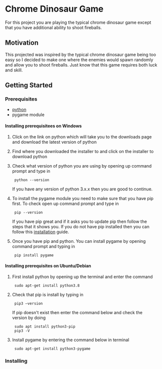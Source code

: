 # Chrome Dinosaur Game

For this project you are playing the typical chrome dinosaur game except that you have additional ability to shoot fireballs.

## Motivation

This projected was inspired by the typical chrome dinosaur game being too easy so I decided to make one where the enemies would spawn randomly and allow you to shoot fireballs. Just know that this game requires both luck and skill.

## Getting Started

### Prerequisites

- [python](https://www.python.org/downloads/)
- pygame module

#### Installing prerequisitees on Windows
1. Click on the link on python which will take you to the downloads page and download the latest version of python
2. Find where you downloaded the installer to and click on the installer to download python
3. Check what version of python you are using by opening up command prompt and type in

        python --version

    If you have any version of python 3.x.x then you are good to continue.

4. To install the pygame module you need to make sure that you have pip first. To check open up command prompt and type in

        pip --version

    If you have pip great and if it asks you to update pip then follow the steps that it shows you. If you do not have pip installed then you can follow this [installation](https://www.liquidweb.com/kb/install-pip-windows/) guide.

5. Once you have pip and python. You can install pygame by opening command prompt and typing in

        pip install pygame

#### Installing prerequisites on Ubuntu/Debian
1. First install python by opening up the terminal and enter the command

        sudo apt-get install python3.8

2. Check that pip is install by typing in

        pip3 –version

    If pip doesn't exist then enter the command below and check the version by doing

        sudo apt install python3-pip
        pip3 -V

3. Install pygame by entering the command below in terminal

        sudo apt-get install python3-pygame

### Installing
